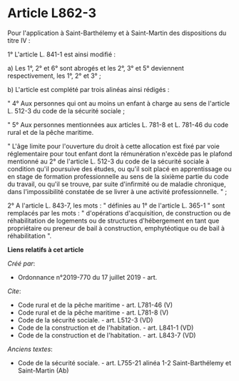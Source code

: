 # Article L862-3

Pour l'application à Saint-Barthélemy et à Saint-Martin des dispositions du titre IV : 

1° L'article L. 841-1 est ainsi modifié : 

a) Les 1°, 2° et 6° sont abrogés et les 2°, 3° et 5° deviennent respectivement, les 1°, 2° et 3° ; 

b) L'article est complété par trois alinéas ainsi rédigés : 

" 4° Aux personnes qui ont au moins un enfant à charge au sens de l'article L. 512-3 du code de la sécurité sociale ; 

" 5° Aux personnes mentionnées aux articles L. 781-8 et L. 781-46 du code rural et de la pêche maritime. 

" L'âge limite pour l'ouverture du droit à cette allocation est fixé par voie réglementaire pour tout enfant dont la
rémunération n'excède pas le plafond mentionné au 2° de l'article L. 512-3 du code de la sécurité sociale à condition qu'il
poursuive des études, ou qu'il soit placé en apprentissage ou en stage de formation professionnelle au sens de la sixième
partie du code du travail, ou qu'il se trouve, par suite d'infirmité ou de maladie chronique, dans l'impossibilité constatée
de se livrer à une activité professionnelle. " ; 

2° A l'article L. 843-7, les mots : " définies au 1° de l'article L. 365-1 " sont remplacés par les mots : " d'opérations
d'acquisition, de construction ou de réhabilitation de logements ou de structures d'hébergement en tant que propriétaire ou
preneur de bail à construction, emphytéotique ou de bail à réhabilitation ".

**Liens relatifs à cet article**

_Créé par_:

  - Ordonnance n°2019-770 du 17 juillet 2019 - art.

_Cite_:

  - Code rural et de la pêche maritime - art. L781-46 (V)
  - Code rural et de la pêche maritime - art. L781-8 (V)
  - Code de la sécurité sociale. - art. L512-3 (VD)
  - Code de la construction et de l'habitation. - art. L841-1 (VD)
  - Code de la construction et de l'habitation. - art. L843-7 (VD)

_Anciens textes_:

  - Code de la sécurité sociale. - art. L755-21 alinéa ‎1-2 Saint-Barthélemy et Saint-Martin (Ab)

